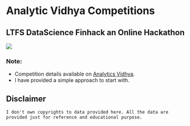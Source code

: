 # Analytic Vidhya Competitions

## LTFS DataScience Finhack an Online Hackathon
<img src='images/ltfs.png'>

### Note:
- Competition details available on [Analytics Vidhya](https://datahack.analyticsvidhya.com/contest/ltfs-datascience-finhack-an-online-hackathon/).
- I have provided a simple approach to start with.  







## Disclaimer

```text
I don't own copyrights to data provided here. All the data are provided just for reference and educational purpose. 

```
